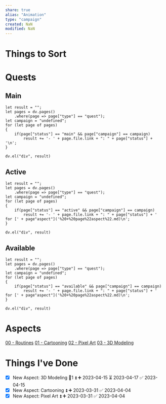 ```yaml
---
share: true
alias: "Animation"
type: "campaign"
created: NaN 
modified: NaN
---
```


# Things to Sort


# Quests
## Main
```dataviewjs
let result = "";
let pages = dv.pages()
    .where(page => page["type"] == "quest");
let campaign = "undefined";
for (let page of pages)
{
	if(page["status"] == "main" && page["campaign"] == campaign)
		result += '- ' + page.file.link + ": " + page["status"] + '\n';
}
    
dv.el("div", result)
```

## Active
```dataviewjs
let result = "";
let pages = dv.pages()
    .where(page => page["type"] == "quest");
let campaign = "undefined";
for (let page of pages)
{
	if(page["status"] == "active" && page["campaign"] == campaign)
		result += '- ' + page.file.link + ": " + page["status"] + ' for [' + page"aspect"]('%20+%20page%22aspect%22.md)\n';
}
    
dv.el("div", result)
```

## Available
```dataviewjs
let result = "";
let pages = dv.pages()
    .where(page => page["type"] == "quest");
let campaign = "undefined";
for (let page of pages)
{
	if(page["status"] == "available" && page["campaign"] == campaign)
		result += '- ' + page.file.link + ": " + page["status"] + ' for [' + page"aspect"]('%20+%20page%22aspect%22.md)\n';
}
    
dv.el("div", result)
```
# Aspects
[ 00 - Routines](08%20-%20Animation/00%20-%20Routines/00%20-%20Routines.md)
[01 - Cartooning](./01%20-%20Cartooning.md)
[02 - Pixel Art](./02%20-%20Pixel%20Art.md)
[03 - 3D Modeling](./03%20-%203D%20Modeling.md)

# Things I've Done
- [x] New Aspect: 3D Modeling 🥄1 ⏫ ➕ 2023-04-15 ⏳ 2023-04-17 ✅ 2023-04-15
- [x] New Aspect: Cartooning ⏫ ➕ 2023-03-31 ✅ 2023-04-04
- [x] New Aspect: Pixel Art ⏫ ➕ 2023-03-31 ✅ 2023-04-04
